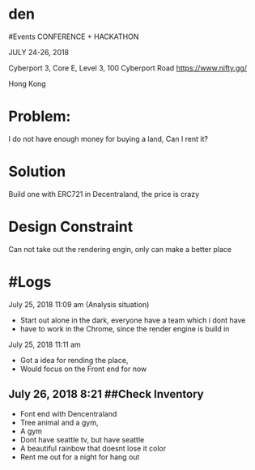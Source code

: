# den

#Events
CONFERENCE + HACKATHON

JULY 24-26, 2018 

Cyberport 3, Core E, Level 3, 100 Cyberport Road
https://www.nifty.gg/

Hong Kong

# Problem: 
  I do not have enough money for buying a land, Can I rent it?
  
# Solution
  Build one with ERC721 in Decentraland, the price is crazy
    

# Design Constraint
  Can not take out the rendering engin, only can make a better place
  
  

#Logs
==============================================

July 25, 2018 11:09 am (Analysis situation)
 - Start out alone in the dark, everyone have a  team which i dont have
 - have to work in the Chrome, since the render engine is build in
 
July 25, 2018 11:11 am
 - Got a idea for rending the place,
 - Would focus on the Front end for now
 
  
July 26, 2018 8:21 
##Check Inventory
-----------------------
- Font end with Dencentraland
- Tree animal and a gym,
- A gym
- Dont have seattle tv, but have seattle
- A beautiful rainbow that doesnt lose it color
- Rent me out for a night for hang out

